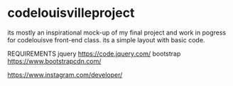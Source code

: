 # codelouisvilleproject
its mostly an inspirational mock-up of my final project and work in pogress for codelouisve front-end class. its a simple layout with basic code.


REQUIREMENTS
jquery
https://code.jquery.com/
bootstrap
https://www.bootstrapcdn.com/

https://www.instagram.com/developer/
  
 




